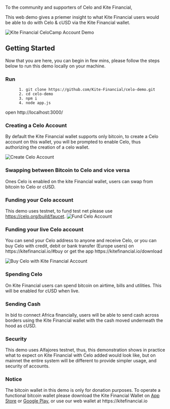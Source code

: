 

To the community and supporters of Celo and Kite Financial,

This web demo gives a priemer insight to what Kite Financial users would be able to do with Celo & cUSD via the Kite Financial wallet. 

![Kite Financial CeloCamp Account Demo](https://kitefinancial.io/celo-demo/kf-celo-demo2.png)

<h2>Getting Started</h2>

Now that you are here, you can begin in few mins, please follow the steps below to run this demo locally on your machine.

<h3>Run</h3>

          1. git clone https://github.com/Kite-Financial/celo-demo.git
          2. cd celo-demo
          3. npm i
          4. node app.js
open http://localhost:3000/

  
  
  <h3>Creating a Celo Account</h3>
  By default the Kite Financial wallet supports only bitcoin, to create a Celo account on this wallet, you will be prompted to enable Celo, thus authorizing the creation of a celo wallet.


![Create Celo Account](https://kitefinancial.io/celo-demo/kf-celo-demo1.png)

<h3>Swapping between Bitcoin to Celo and vice versa</h3>

Ones Celo is enabled on the kite Financial wallet, users can swap from bitcoin to Celo or cUSD.

<h3>Funding your Celo account</h3>

This demo uses testnet, to fund test net please use https://celo.org/build/faucet. 
![Fund Celo Account](https://kitefinancial.io/celo-demo/kf-celo-demo3.png)

<h3>Funding your live Celo account</h3>
You can send your Celo address to anyone and receive Celo, or you can buy Celo with credit, debit or bank transfer (Europe users) on https://kitefinancial.io/#buy or get the app https://kitefinancial.io/download

![Buy Celo with Kite Financial Account](https://kitefinancial.io/celo-demo/kf-celo-demo5.png)

<h3>Spending Celo</h3>
On Kite Financial users can spend bitcoin on airtime, bills and utilities. This will be enabled for cUSD when live.

<h3>Sending Cash</h3>
In bid to connect Africa financially, users will be able to send cash across borders using the Kite Financial wallet with the cash moved underneath the hood as cUSD.


<h3>Security</h3>
This demo uses Alfajores testnet, thus, this demonstration shows in practice what to expect on Kite Financial with Celo added would look like, but on mainnet the entire system will be different to provide simpler usage, and security of accounts.

<h3>Notice</h3>
The bitcoin wallet in this demo is only for donation purposes. To operate a functional bitcoin wallet please download the Kite Financial Wallet on <a href='https://apps.apple.com/us/app/id1524242232'>App Store</a> or <a href='https://play.google.com/store/apps/details?id=io.kitefinancial.wallet'>Google Play</a>, or use our web wallet at https://kitefinancial.io
